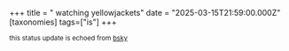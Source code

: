 +++
title = " watching yellowjackets"
date = "2025-03-15T21:59:00.000Z"
[taxonomies]
tags=["is"]
+++

<small>this status update is echoed from [bsky](https://bsky.app/profile/nonmodernist-is.bsky.social/post/3lkhnhshktj2p)</small>